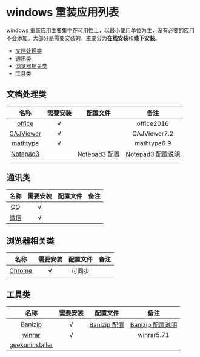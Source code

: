 
# windows 重装应用列表

windows 重装应用主要集中在可用性上，以最小使用单位为主，没有必要的应用不会添加。大部分是需要安装的，主要分为**在线安装**和**线下安装**。

- [文档处理类](#文档处理类)
- [通讯类](#通讯类)
- [浏览器相关类](#浏览器相关类)
- [工具类](#工具类)

## 文档处理类

|                           名称                            | 需要安装 |                                              配置文件                                               |                                                  备注                                                   |
| :-------------------------------------------------------: | :------: | :-------------------------------------------------------------------------------------------------: | :-----------------------------------------------------------------------------------------------------: |
|         [office](https://www.office.com/?auth=1)          | &radic;  |                                                                                                     |                                               office2016                                                |
|   [CAJViewer](http://cajviewer.cnki.net/download.html)    | &radic;  |                                                                                                     |                                              CAJViewer7.2                                               |
|      [mathtype](https://www.mathtype.cn/xiazai.html)      | &radic;  |                                                                                                     |                                               mathtype6.9                                               |
| [Notepad3](https://www.rizonesoft.com/downloads/notepad3/) |          | [Notepad3 配置](https://github.com/yi-Xu-0100/Application-Lists/tree/master/Configuration/Notepad3) | [Notepad3 配置说明](https://github.com/yi-Xu-0100/Application-Lists/tree/master/Configuration#notepad3) |

## 通讯类

|              名称              | 需要安装 | 配置文件 | 备注  |
| :----------------------------: | :------: | :------: | :---: |
| [QQ](https://im.qq.com/pcqq/)  | &radic;  |
| [微信](https://weixin.qq.com/) | &radic;  |

## 浏览器相关类

|                   名称                   | 需要安装 | 配置文件 | 备注  |
| :--------------------------------------: | :------: | :------: | :---: |
| [Chrome](https://www.google.com/chrome/) | &radic;  |  可同步  |

## 工具类

|                          名称                           | 需要安装 |  配置文件   |    备注     |
| :-----------------------------------------------------: | :------: | :---------: | :---------: |
|     [Banizip](https://www.bandisoft.com/bandizip/)      | &radic;  | [Banizip 配置](https://github.com/yi-Xu-0100/Application-Lists/tree/master/Configuration/Banizip.reg) | [Banizip 配置说明](https://github.com/yi-Xu-0100/Application-Lists/tree/master/Configuration#Banizip) |
|           [winrar](http://www.winrar.com.cn/)           | &radic;  |             | winrar5.71  |
| [geekuninstaller](https://geekuninstaller.com/download) |
